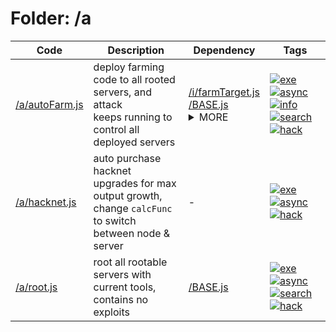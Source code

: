 # Folder: /a
Code|Description|Dependency|Tags
-|-|-|-
[/a/autoFarm.js](./autoFarm.js)|deploy farming code to all rooted servers, and attack<br>keeps running to control all deployed servers|[/i/farmTarget.js](../i/farmTarget.js)<br>[/BASE.js](../BASE.js)<details><summary>MORE</summary>[/i/route.js](../i/route.js)</details>|[![exe](https://img.shields.io/badge/-exe-gold)](#exe)[![async](https://img.shields.io/badge/-async-black)](#async)[![info](https://img.shields.io/badge/-info-cyan)](#info)[![search](https://img.shields.io/badge/-search-blue)](#search)[![hack](https://img.shields.io/badge/-hack-green)](#hack)
[/a/hacknet.js](./hacknet.js)|auto purchase hacknet upgrades for max output growth,<br>change `calcFunc` to switch between node & server|-|[![exe](https://img.shields.io/badge/-exe-gold)](#exe)[![async](https://img.shields.io/badge/-async-black)](#async)[![hack](https://img.shields.io/badge/-hack-green)](#hack)
[/a/root.js](./root.js)|root all rootable servers with current tools,<br>contains no exploits|[/BASE.js](../BASE.js)|[![exe](https://img.shields.io/badge/-exe-gold)](#exe)[![async](https://img.shields.io/badge/-async-black)](#async)[![search](https://img.shields.io/badge/-search-blue)](#search)[![hack](https://img.shields.io/badge/-hack-green)](#hack)
